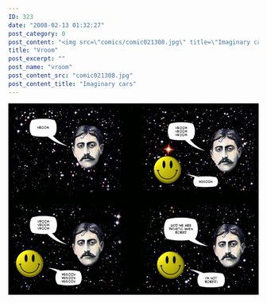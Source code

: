 ```yaml
---
ID: 323
date: "2008-02-13 01:32:27"
post_category: 0
post_content: "<img src=\"comics/comic021308.jpg\" title=\"Imaginary cars\" />"
title: "Vroom"
post_excerpt: ""
post_name: "vroom"
post_content_src: "comic021308.jpg"
post_content_title: "Imaginary cars"
---
```



[![Imaginary cars](/comics-hi-res/comic021308.jpg)](/comics-hi-res/comic021308.jpg)
